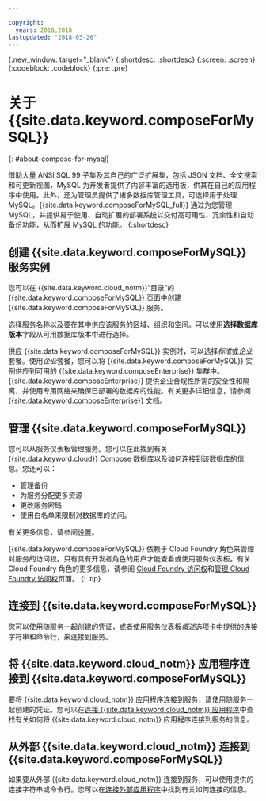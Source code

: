 ```yaml
---

copyright:
  years: 2016,2018
lastupdated: "2018-03-26"
---
```


{:new_window: target="_blank"}
{:shortdesc: .shortdesc}
{:screen: .screen}
{:codeblock: .codeblock}
{:pre: .pre}

# 关于 {{site.data.keyword.composeForMySQL}}
{: #about-compose-for-mysql}

借助大量 ANSI SQL 99 子集及其自己的广泛扩展集，包括 JSON 文档、全文搜索和可更新视图，MySQL 为开发者提供了内容丰富的选用板，供其在自己的应用程序中使用。此外，还为管理员提供了诸多数据库管理工具，可选择用于处理 MySQL。{{site.data.keyword.composeForMySQL_full}} 通过为您管理 MySQL，并提供易于使用、自动扩展的部署系统以交付高可用性、冗余性和自动备份功能，从而扩展 MySQL 的功能。
{:shortdesc}

## 创建 {{site.data.keyword.composeForMySQL}} 服务实例

您可以在 {{site.data.keyword.cloud_notm}}“目录”的 [{{site.data.keyword.composeForMySQL}} 页面](https://console.{DomainName}/catalog/services/compose-for-mysql/)中创建 {{site.data.keyword.composeForMySQL}} 服务。

选择服务名称以及要在其中供应该服务的区域、组织和空间。可以使用**选择数据库版本**字段从可用数据库版本中进行选择。

供应 {{site.data.keyword.composeForMySQL}} 实例时，可以选择*标准*或*企业*套餐。使用*企业*套餐，您可以将 {{site.data.keyword.composeForMySQL}} 实例供应到可用的 {{site.data.keyword.composeEnterprise}} 集群中。{{site.data.keyword.composeEnterprise}} 提供企业合规性所需的安全性和隔离，并使用专用网络来确保已部署的数据库的性能。有关更多详细信息，请参阅 [{{site.data.keyword.composeEnterprise}} 文档](/docs/services/ComposeEnterprise/index.html)。

## 管理 {{site.data.keyword.composeForMySQL}}

您可以从服务仪表板管理服务。您可以在此找到有关 {{site.data.keyword.cloud}} Compose 数据库以及如何连接到该数据库的信息。您还可以：
- 管理备份
- 为服务分配更多资源
- 更改服务密码
- 使用白名单来限制对数据库的访问。 

有关更多信息，请参阅[设置](./dashboard-settings.html)。

{{site.data.keyword.composeForMySQL}} 依赖于 Cloud Foundry 角色来管理对服务的访问权。只有具有开发者角色的用户才能查看或使用服务仪表板。有关 Cloud Foundry 角色的更多信息，请参阅 [Cloud Foundry 访问权](https://console.{DomainName}/docs/iam/cfaccess.html#cfaccess)和[管理 Cloud Foundry 访问权](https://console.{DomainName}/docs/iam/mngcf.html#mngcf)页面。
{: .tip}

## 连接到 {{site.data.keyword.composeForMySQL}}

您可以使用随服务一起创建的凭证，或者使用服务仪表板*概述*选项卡中提供的连接字符串和命令行，来连接到服务。

## 将 {{site.data.keyword.cloud_notm}} 应用程序连接到 {{site.data.keyword.composeForMySQL}}

要将 {{site.data.keyword.cloud_notm}} 应用程序连接到服务，请使用随服务一起创建的凭证。您可以在[连接 {{site.data.keyword.cloud_notm}} 应用程序](./connecting-bluemix-app.html)中查找有关如何将 {{site.data.keyword.cloud_notm}} 应用程序连接到服务的信息。

## 从外部 {{site.data.keyword.cloud_notm}} 连接到 {{site.data.keyword.composeForMySQL}}

如果要从外部 {{site.data.keyword.cloud_notm}} 连接到服务，可以使用提供的连接字符串或命令行。您可以在[连接外部应用程序](./connecting-external.html)中找到有关如何连接的信息。
